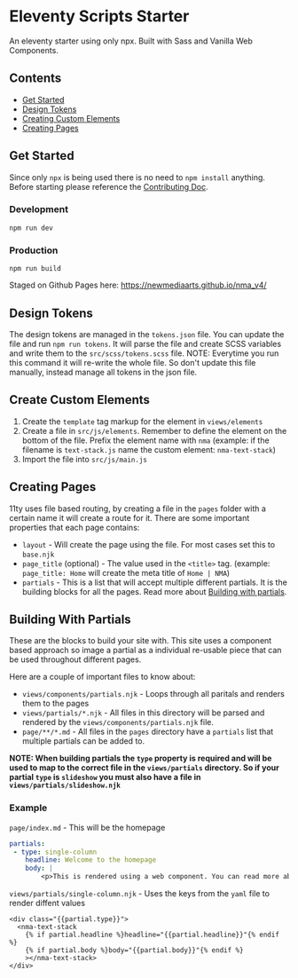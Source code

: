 # Eleventy Scripts Starter

An eleventy starter using only npx. Built with Sass and Vanilla Web Components.

## Contents

- [Get Started](#get-started)
- [Design Tokens](#design-tokens)
- [Creating Custom Elements](#create-custom-elements)
- [Creating Pages](#creating-pages)

## Get Started

Since only `npx` is being used there is no need to `npm install` anything.
Before starting please reference the [Contributing Doc](/CONTRIBUTING.md).

### Development

`npm run dev`

### Production

`npm run build`

Staged on Github Pages here: https://newmediaarts.github.io/nma_v4/

## Design Tokens

The design tokens are managed in the `tokens.json` file. You can update the file and run `npm run tokens`. It will parse the file and create SCSS variables and write them to the `src/scss/tokens.scss` file. NOTE: Everytime you run this command it will re-write the whole file. So don't update this file manually, instead manage all tokens in the json file.

## Create Custom Elements

1. Create the `template` tag markup for the element in `views/elements`
2. Create a file in `src/js/elements`. Remember to define the element on the bottom of the file. Prefix the element name with `nma` (example: if the filename is `text-stack.js` name the custom element: `nma-text-stack`)
3. Import the file into `src/js/main.js`

## Creating Pages

11ty uses file based routing, by creating a file in the `pages` folder with a certain name it will create a route for it.
There are some important properties that each page contains:

- `layout` - Will create the page using the file. For most cases set this to `base.njk`
- `page_title` (optional) - The value used in the `<title>` tag. (example: `page_title: Home` will create the meta title of `Home | NMA`)
- `partials` - This is a list that will accept multiple different partials. It is the building blocks for all the pages. Read more about [Building with partials](#building-with-partials).

## Building With Partials

These are the blocks to build your site with. This site uses a component based approach so image a partial as a individual re-usable piece that can be used throughout different pages.

Here are a couple of important files to know about:

- `views/components/partials.njk` - Loops through all paritals and renders them to the pages
- `views/partials/*.njk` - All files in this directory will be parsed and rendered by the `views/components/partials.njk` file.
- `page/**/*.md` - All files in the `pages` directory have a `partials` list that multiple partials can be added to.

**NOTE: When building partials the `type` property is required and will be used to map to the correct file in the `views/partials` directory.
So if your partial `type` is `slideshow` you must also have a file in `views/partials/slideshow.njk`**

### Example

`page/index.md` - This will be the homepage

```yaml
partials:
 - type: single-column
    headline: Welcome to the homepage
    body: |
        <p>This is rendered using a web component. You can read more about it <a href="https://developer.mozilla.org/en-US/docs/Web/Web_Components" aria-label="Learn more about web component on MDN">here</a></p>
```

`views/partials/single-column.njk` - Uses the keys from the `yaml` file to render diffent values

```jinja
<div class="{{partial.type}}">
  <nma-text-stack
    {% if partial.headline %}headline="{{partial.headline}}"{% endif %}
    {% if partial.body %}body="{{partial.body}}"{% endif %}
    ></nma-text-stack>
</div>
```
